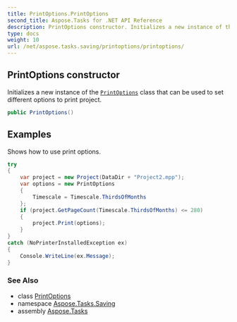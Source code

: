 ```yaml
---
title: PrintOptions.PrintOptions
second_title: Aspose.Tasks for .NET API Reference
description: PrintOptions constructor. Initializes a new instance of the PrintOptions class that can be used to set different options to print project
type: docs
weight: 10
url: /net/aspose.tasks.saving/printoptions/printoptions/
---
```

## PrintOptions constructor

Initializes a new instance of the [`PrintOptions`](../) class that can be used to set different options to print project.

```csharp
public PrintOptions()
```

## Examples

Shows how to use print options.

```csharp
try
{
    var project = new Project(DataDir + "Project2.mpp");
    var options = new PrintOptions
    {
        Timescale = Timescale.ThirdsOfMonths
    };
    if (project.GetPageCount(Timescale.ThirdsOfMonths) <= 280)
    {
        project.Print(options);
    }
}
catch (NoPrinterInstalledException ex)
{
    Console.WriteLine(ex.Message);
}
```

### See Also

* class [PrintOptions](../)
* namespace [Aspose.Tasks.Saving](../../printoptions/)
* assembly [Aspose.Tasks](../../../)


